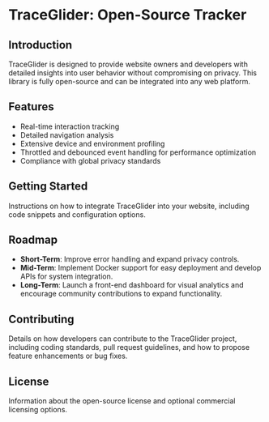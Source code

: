 # TraceGlider: Open-Source Tracker

## Introduction
TraceGlider is designed to provide website owners and developers with detailed insights into user behavior without compromising on privacy. This library is fully open-source and can be integrated into any web platform.

## Features
- Real-time interaction tracking
- Detailed navigation analysis
- Extensive device and environment profiling
- Throttled and debounced event handling for performance optimization
- Compliance with global privacy standards

## Getting Started
Instructions on how to integrate TraceGlider into your website, including code snippets and configuration options.

## Roadmap
- **Short-Term**: Improve error handling and expand privacy controls.
- **Mid-Term**: Implement Docker support for easy deployment and develop APIs for system integration.
- **Long-Term**: Launch a front-end dashboard for visual analytics and encourage community contributions to expand functionality.

## Contributing
Details on how developers can contribute to the TraceGlider project, including coding standards, pull request guidelines, and how to propose feature enhancements or bug fixes.

## License
Information about the open-source license and optional commercial licensing options.
